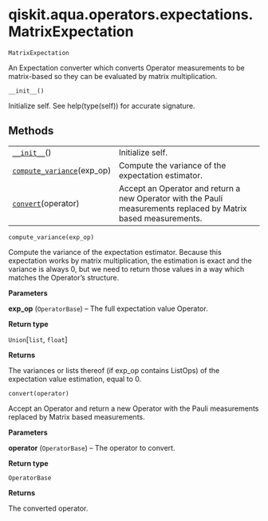 <span id="qiskit-aqua-operators-expectations-matrixexpectation" />

# qiskit.aqua.operators.expectations.MatrixExpectation



`MatrixExpectation`

An Expectation converter which converts Operator measurements to be matrix-based so they can be evaluated by matrix multiplication.



`__init__()`

Initialize self. See help(type(self)) for accurate signature.

## Methods

|                                                                                                                                                                               |                                                                                                                 |
| ----------------------------------------------------------------------------------------------------------------------------------------------------------------------------- | --------------------------------------------------------------------------------------------------------------- |
| [`__init__`](#qiskit.aqua.operators.expectations.MatrixExpectation.__init__ "qiskit.aqua.operators.expectations.MatrixExpectation.__init__")()                                | Initialize self.                                                                                                |
| [`compute_variance`](#qiskit.aqua.operators.expectations.MatrixExpectation.compute_variance "qiskit.aqua.operators.expectations.MatrixExpectation.compute_variance")(exp\_op) | Compute the variance of the expectation estimator.                                                              |
| [`convert`](#qiskit.aqua.operators.expectations.MatrixExpectation.convert "qiskit.aqua.operators.expectations.MatrixExpectation.convert")(operator)                           | Accept an Operator and return a new Operator with the Pauli measurements replaced by Matrix based measurements. |



`compute_variance(exp_op)`

Compute the variance of the expectation estimator. Because this expectation works by matrix multiplication, the estimation is exact and the variance is always 0, but we need to return those values in a way which matches the Operator’s structure.

**Parameters**

**exp\_op** (`OperatorBase`) – The full expectation value Operator.

**Return type**

`Union`\[`list`, `float`]

**Returns**

The variances or lists thereof (if exp\_op contains ListOps) of the expectation value estimation, equal to 0.



`convert(operator)`

Accept an Operator and return a new Operator with the Pauli measurements replaced by Matrix based measurements.

**Parameters**

**operator** (`OperatorBase`) – The operator to convert.

**Return type**

`OperatorBase`

**Returns**

The converted operator.
